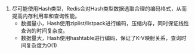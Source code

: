 1. 尽可能使用Hash类型，Redis会对Hash类型数据选取合理的编码格式，从而提高内存利用率和查询性能。
   - 数据量小，Hash使用ziplist/listpack进行编码，压缩内存，同时保证线性查询的时间复杂度。
   - 数据量大，Hash使用hashtable进行编码，保证了K-V映射关系，查询时间复杂度为O(1)

